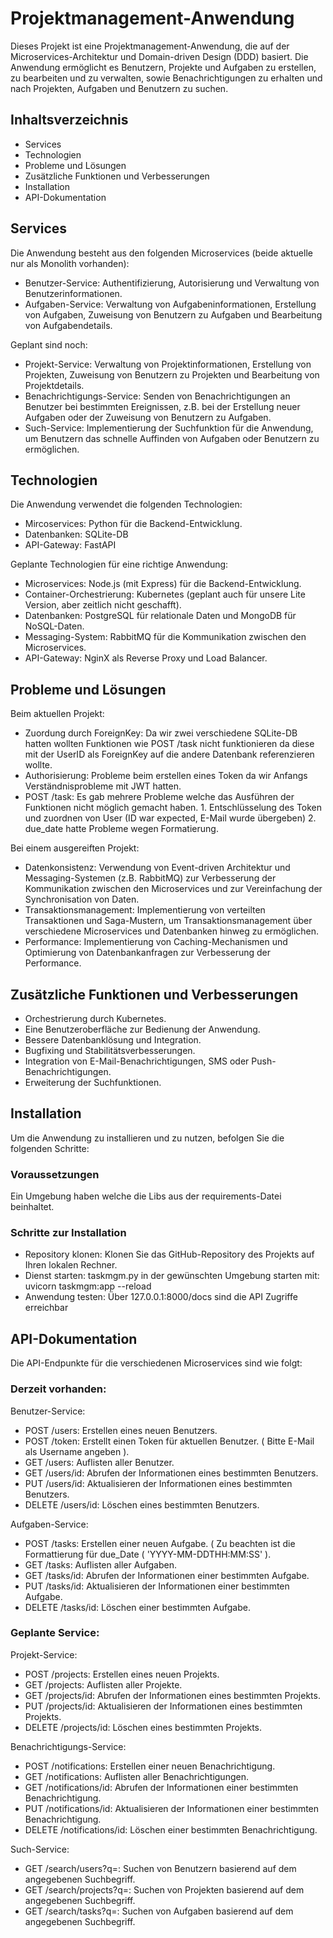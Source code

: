 # Projektmanagement-Anwendung
Dieses Projekt ist eine Projektmanagement-Anwendung, die auf der Microservices-Architektur und Domain-driven Design (DDD) basiert. Die Anwendung ermöglicht es Benutzern, Projekte und Aufgaben zu erstellen, zu bearbeiten und zu verwalten, sowie Benachrichtigungen zu erhalten und nach Projekten, Aufgaben und Benutzern zu suchen.

## Inhaltsverzeichnis
- Services
- Technologien
- Probleme und Lösungen
- Zusätzliche Funktionen und Verbesserungen
- Installation 
- API-Dokumentation

## Services

Die Anwendung besteht aus den folgenden Microservices (beide aktuelle nur als Monolith vorhanden):

- Benutzer-Service: Authentifizierung, Autorisierung und Verwaltung von Benutzerinformationen.
- Aufgaben-Service: Verwaltung von Aufgabeninformationen, Erstellung von Aufgaben, Zuweisung von Benutzern zu Aufgaben und Bearbeitung von Aufgabendetails.

Geplant sind noch: 

- Projekt-Service: Verwaltung von Projektinformationen, Erstellung von Projekten, Zuweisung von Benutzern zu Projekten und Bearbeitung von Projektdetails.
- Benachrichtigungs-Service: Senden von Benachrichtigungen an Benutzer bei bestimmten Ereignissen, z.B. bei der Erstellung neuer Aufgaben oder der Zuweisung von Benutzern zu Aufgaben.
- Such-Service: Implementierung der Suchfunktion für die Anwendung, um Benutzern das schnelle Auffinden von Aufgaben oder Benutzern zu ermöglichen.

## Technologien
Die Anwendung verwendet die folgenden Technologien:

- Mircoservices: Python für die Backend-Entwicklung.
- Datenbanken: SQLite-DB
- API-Gateway: FastAPI

Geplante Technologien für eine richtige Anwendung:

- Microservices: Node.js (mit Express) für die Backend-Entwicklung.
- Container-Orchestrierung: Kubernetes (geplant auch für unsere Lite Version, aber zeitlich nicht geschafft).
- Datenbanken: PostgreSQL für relationale Daten und MongoDB für NoSQL-Daten.
- Messaging-System: RabbitMQ für die Kommunikation zwischen den Microservices.
- API-Gateway: NginX als Reverse Proxy und Load Balancer.

## Probleme und Lösungen

Beim aktuellen Projekt:

- Zuordung durch ForeignKey: Da wir zwei verschiedene SQLite-DB hatten wollten Funktionen wie POST /task nicht funktionieren da diese mit der UserID als ForeignKey auf die andere Datenbank referenzieren wollte.
- Authorisierung: Probleme beim erstellen eines Token da wir Anfangs Verständnisprobleme mit JWT hatten.
- POST /task: Es gab mehrere Probleme welche das Ausführen der Funktionen nicht möglich gemacht haben. 1. Entschlüsselung des Token und zuordnen von User (ID war expected, E-Mail wurde übergeben) 2. due_date hatte Probleme wegen Formatierung.

Bei einem ausgereiften Projekt:

- Datenkonsistenz: Verwendung von Event-driven Architektur und Messaging-Systemen (z.B. RabbitMQ) zur Verbesserung der Kommunikation zwischen den Microservices und zur Vereinfachung der Synchronisation von Daten.
- Transaktionsmanagement: Implementierung von verteilten Transaktionen und Saga-Mustern, um Transaktionsmanagement über verschiedene Microservices und Datenbanken hinweg zu ermöglichen.
- Performance: Implementierung von Caching-Mechanismen und Optimierung von Datenbankanfragen zur Verbesserung der Performance.

## Zusätzliche Funktionen und Verbesserungen

- Orchestrierung durch Kubernetes.
- Eine Benutzeroberfläche zur Bedienung der Anwendung.
- Bessere Datenbanklösung und Integration.
- Bugfixing und Stabilitätsverbesserungen.
- Integration von E-Mail-Benachrichtigungen, SMS oder Push-Benachrichtigungen.
- Erweiterung der Suchfunktionen.

## Installation
Um die Anwendung zu installieren und zu nutzen, befolgen Sie die folgenden Schritte:

### Voraussetzungen

Ein Umgebung haben welche die Libs aus der requirements-Datei beinhaltet.

### Schritte zur Installation

- Repository klonen: Klonen Sie das GitHub-Repository des Projekts auf Ihren lokalen Rechner.
- Dienst starten: taskmgm.py in der gewünschten Umgebung starten mit: uvicorn taskmgm:app --reload 
- Anwendung testen: Über 127.0.0.1:8000/docs sind die API Zugriffe erreichbar 

## API-Dokumentation

Die API-Endpunkte für die verschiedenen Microservices sind wie folgt:

### Derzeit vorhanden:


Benutzer-Service:
- POST /users: Erstellen eines neuen Benutzers.
- POST /token: Erstellt einen Token für aktuellen Benutzer. ( Bitte E-Mail als Username angeben ).
- GET /users: Auflisten aller Benutzer.
- GET /users/id: Abrufen der Informationen eines bestimmten Benutzers.
- PUT /users/id: Aktualisieren der Informationen eines bestimmten Benutzers.
- DELETE /users/id: Löschen eines bestimmten Benutzers.


Aufgaben-Service:
- POST /tasks: Erstellen einer neuen Aufgabe. ( Zu beachten ist die Formattierung für due_Date ( 'YYYY-MM-DDTHH:MM:SS' ).
- GET /tasks: Auflisten aller Aufgaben.
- GET /tasks/id: Abrufen der Informationen einer bestimmten Aufgabe.
- PUT /tasks/id: Aktualisieren der Informationen einer bestimmten Aufgabe.
- DELETE /tasks/id: Löschen einer bestimmten Aufgabe.

### Geplante Service:


Projekt-Service:
- POST /projects: Erstellen eines neuen Projekts.
- GET /projects: Auflisten aller Projekte.
- GET /projects/id: Abrufen der Informationen eines bestimmten Projekts.
- PUT /projects/id: Aktualisieren der Informationen eines bestimmten Projekts.
- DELETE /projects/id: Löschen eines bestimmten Projekts.


Benachrichtigungs-Service:
- POST /notifications: Erstellen einer neuen Benachrichtigung.
- GET /notifications: Auflisten aller Benachrichtigungen.
- GET /notifications/id: Abrufen der Informationen einer bestimmten Benachrichtigung.
- PUT /notifications/id: Aktualisieren der Informationen einer bestimmten Benachrichtigung.
- DELETE /notifications/id: Löschen einer bestimmten Benachrichtigung.


Such-Service:
- GET /search/users?q=<query>: Suchen von Benutzern basierend auf dem angegebenen Suchbegriff.
- GET /search/projects?q=<query>: Suchen von Projekten basierend auf dem angegebenen Suchbegriff.
- GET /search/tasks?q=<query>: Suchen von Aufgaben basierend auf dem angegebenen Suchbegriff.
